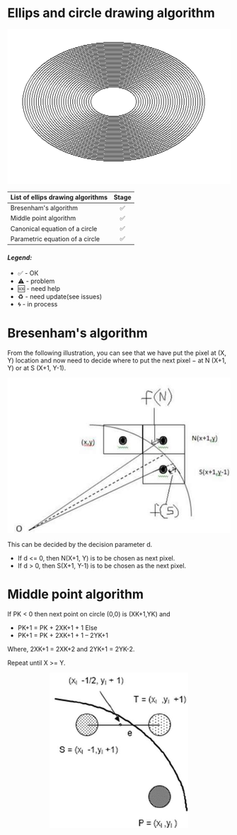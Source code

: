 # Ellips and circle drawing algorithm

<p align="center">
  <img src="images/ellips.png" height="350">
</p>

| List of ellips drawing algorithms | Stage |
| ------------- |:-------------:|
|Bresenham's algorithm|✅|
|Middle point algorithm|✅|
|Canonical equation of a circle|✅|
|Parametric equation of a circle|✅|


#### <i>Legend:</i>
<ul>
<li>✅ - ОК
<li>⚠️ - problem
<li>🆘 - need help
<li>♻️ - need update(see issues)
<li>🌀 - in process
</ul>


# Bresenham's algorithm
From the following illustration, you can see that we have put the pixel at (X, Y) location and now need to decide where to put the next pixel − at N (X+1, Y) or at S (X+1, Y-1).


<p align="center">
  <img src="images/BresenhamsCirceAlgorithm.jpg" height="350">
</p>

This can be decided by the decision parameter d.

* If d <= 0, then N(X+1, Y) is to be chosen as next pixel.
* If d > 0, then S(X+1, Y-1) is to be chosen as the next pixel.

# Middle point algorithm

If PK < 0 then next point on circle (0,0) is (XK+1,YK) and
   * PK+1 = PK + 2XK+1 + 1
Else
   * PK+1 = PK + 2XK+1 + 1 – 2YK+1
	
Where, 2XK+1 = 2XK+2 and 2YK+1 = 2YK-2.

Repeat until X >= Y.

<p align="center">
  <img src="images/MidpointCircleAlgorithm.jpg" height="350">
</p>


